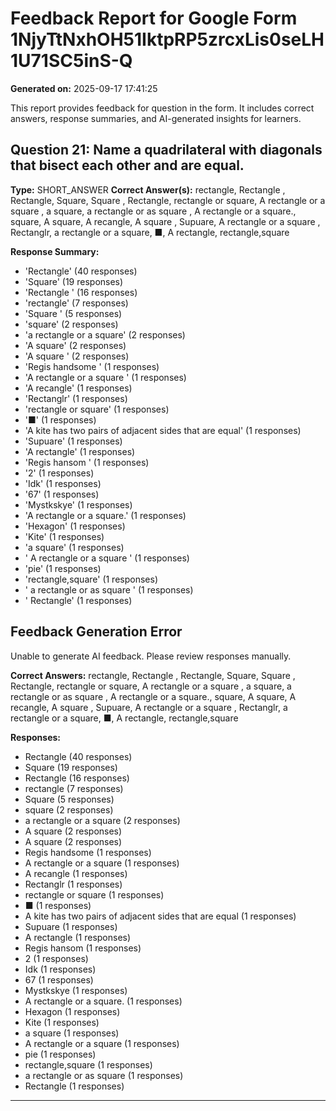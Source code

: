 # Feedback Report for Google Form 1NjyTtNxhOH51IktpRP5zrcxLis0seLH1U71SC5inS-Q
**Generated on:** 2025-09-17 17:41:25

This report provides feedback for question in the form. It includes correct answers, response summaries, and AI-generated insights for learners.

## Question 21: Name a quadrilateral with diagonals that bisect each other and are equal.
**Type:** SHORT_ANSWER
**Correct Answer(s):** rectangle, Rectangle , Rectangle, Square, Square ,  Rectangle, rectangle or square,  A rectangle or a square , a square,  a rectangle or as square , A rectangle or a square., square, A square, A recangle, A square , Supuare, A rectangle or a square , Rectanglr, a rectangle or a square, ■, A rectangle, rectangle,square

**Response Summary:**
- 'Rectangle' (40 responses)
- 'Square' (19 responses)
- 'Rectangle ' (16 responses)
- 'rectangle' (7 responses)
- 'Square ' (5 responses)
- 'square' (2 responses)
- 'a rectangle or a square' (2 responses)
- 'A square' (2 responses)
- 'A square ' (2 responses)
- 'Regis handsome ' (1 responses)
- 'A rectangle or a square ' (1 responses)
- 'A recangle' (1 responses)
- 'Rectanglr' (1 responses)
- 'rectangle or square' (1 responses)
- '■' (1 responses)
- 'A kite has two pairs of adjacent sides that are equal' (1 responses)
- 'Supuare' (1 responses)
- 'A rectangle' (1 responses)
- 'Regis hansom ' (1 responses)
- '2' (1 responses)
- 'Idk' (1 responses)
- '67' (1 responses)
- 'Mystkskye' (1 responses)
- 'A rectangle or a square.' (1 responses)
- 'Hexagon' (1 responses)
- 'Kite' (1 responses)
- 'a square' (1 responses)
- ' A rectangle or a square ' (1 responses)
- 'pie' (1 responses)
- 'rectangle,square' (1 responses)
- ' a rectangle or as square ' (1 responses)
- ' Rectangle' (1 responses)

## Feedback Generation Error
Unable to generate AI feedback. Please review responses manually.

**Correct Answers:** rectangle, Rectangle , Rectangle, Square, Square ,  Rectangle, rectangle or square,  A rectangle or a square , a square,  a rectangle or as square , A rectangle or a square., square, A square, A recangle, A square , Supuare, A rectangle or a square , Rectanglr, a rectangle or a square, ■, A rectangle, rectangle,square

**Responses:**
- Rectangle (40 responses)
- Square (19 responses)
- Rectangle  (16 responses)
- rectangle (7 responses)
- Square  (5 responses)
- square (2 responses)
- a rectangle or a square (2 responses)
- A square (2 responses)
- A square  (2 responses)
- Regis handsome  (1 responses)
- A rectangle or a square  (1 responses)
- A recangle (1 responses)
- Rectanglr (1 responses)
- rectangle or square (1 responses)
- ■ (1 responses)
- A kite has two pairs of adjacent sides that are equal (1 responses)
- Supuare (1 responses)
- A rectangle (1 responses)
- Regis hansom  (1 responses)
- 2 (1 responses)
- Idk (1 responses)
- 67 (1 responses)
- Mystkskye (1 responses)
- A rectangle or a square. (1 responses)
- Hexagon (1 responses)
- Kite (1 responses)
- a square (1 responses)
-  A rectangle or a square  (1 responses)
- pie (1 responses)
- rectangle,square (1 responses)
-  a rectangle or as square  (1 responses)
-  Rectangle (1 responses)

---

